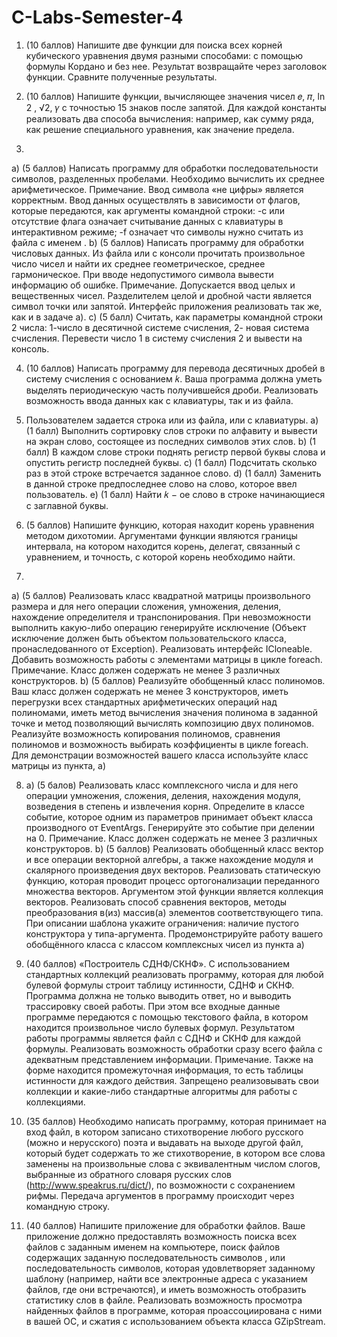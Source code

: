 # C-Labs-Semester-4

1. (10 баллов) Напишите две функции для поиска всех корней кубического уравнения двумя разными способами: с помощью формулы Кордано и без нее. Результат возвращайте через заголовок функции. Сравните полученные результаты.

2. (10 баллов) Напишите функции, вычисляющее значения чисел 𝑒, 𝜋, ln 2 , √2, 𝛾 с точностью 15 знаков после запятой. Для каждой константы реализовать два способа вычисления: например, как сумму ряда, как решение специального уравнения, как значение предела.
 
 3. 
a) (5 баллов) Написать программу для обработки последовательности символов, разделенных пробелами. Необходимо вычислить их среднее арифметическое. Примечание. Ввод символа «не цифры» является корректным. Ввод данных осуществлять в зависимости от флагов, которые передаются, как аргументы командной строки: -c или отсутствие флага означает считывание данных с клавиатуры в интерактивном режиме; -f <file name> означает что символы нужно считать из файла с именем <filename>.
b) (5 баллов) Написать программу для обработки числовых данных. Из файла или с консоли прочитать произвольное число чисел и найти их среднее геометрическое, среднее гармоническое. При вводе недопустимого символа вывести информацию об ошибке. Примечание. Допускается ввод целых и вещественных чисел. Разделителем целой и дробной части является символ точки или запятой. Интерфейс приложения реализовать так же, как и в задаче а).
c) (5 балл) Считать, как параметры командной строки 2 числа: 1-число в десятичной системе счисления, 2- новая система счисления. Перевести число 1 в систему счисления 2 и вывести на консоль.

4. (10 баллов) Написать программу для перевода десятичных дробей в систему счисления с основанием 𝑘. Ваша программа должна уметь выделять периодическую часть получившейся дроби. Реализовать возможность ввода данных как с клавиатуры, так и из файла.

5. Пользователем задается строка или из файла, или с клавиатуры.
a) (1 балл) Выполнить сортировку слов строки по алфавиту и вывести на экран
слово, состоящее из последних символов этих слов.
b) (1 балл) В каждом слове строки поднять регистр первой буквы слова и опустить
регистр последней буквы.
c) (1 балл) Подсчитать сколько раз в этой строке встречается заданное слово.
d) (1 балл) Заменить в данной строке предпоследнее слово на слово, которое ввел
пользователь.
e) (1 балл) Найти 𝑘 − ое слово в строке начинающиеся с заглавной буквы.

6. (5 баллов) Напишите функцию, которая находит корень уравнения методом дихотомии. Аргументами функции являются границы интервала, на котором находится корень, делегат, связанный с уравнением, и точность, с которой корень необходимо найти.

7. 
a) (5 баллов) Реализовать класс квадратной матрицы произвольного размера и для него операции сложения, умножения, деления, нахождение определителя и транспонирования. При невозможности выполнить какую-либо операцию генерируйте исключение (Объект исключение должен быть объектом пользовательского класса, пронаследованного от Exception). Реализовать интерфейс ICloneable. Добавить возможность работы с элементами матрицы в цикле foreach. Примечание. Класс должен содержать не менее 3 различных конструкторов.
b) (5 баллов) Реализуйте обобщенный класс полиномов. Ваш класс должен содержать не менее 3 конструкторов, иметь перегрузки всех стандартных арифметических операций над полиномами, иметь метод вычисления значения полинома в заданной точке и метод позволяющий вычислять композицию двух полиномов. Реализуйте возможность копирования полиномов, сравнения полиномов и возможность выбирать коэффициенты в цикле foreach. Для демонстрации возможностей вашего класса используйте класс матрицы из пункта, а)

8. a) (5 балов) Реализовать класс комплексного числа и для него операции умножения, сложения, деления, нахождения модуля, возведения в степень и извлечения корня. Определите в классе событие, которое одним из параметров принимает объект класса производного от EventArgs. Генерируйте это событие при делении на 0. Примечание. Класс должен содержать не менее 3 различных конструкторов.
b) (5 баллов) Реализовать обобщенный класс вектор и все операции векторной алгебры, а также нахождение модуля и скалярного произведения двух векторов. Реализовать статическую функцию, которая проводит процесс ортогонализации переданного множества векторов. Аргументом этой функции является коллекция векторов. Реализовать способ сравнения векторов, методы преобразования в(из) массив(а) элементов соответствующего типа. При описании шаблона укажите ограничения: наличие пустого конструктора у типа-аргумента. Продемонстрируйте работу вашего обобщённого класса с классом комплексных чисел из пункта a)

9. (40 баллов) «Построитель СДНФ/СКНФ». С использованием стандартных коллекций реализовать программу, которая для любой булевой формулы строит таблицу истинности, СДНФ и СКНФ. Программа должна не только выводить ответ, но и выводить трассировку своей работы. При этом все входные данные программе передаются с помощью текстового файла, в котором находится произвольное число булевых формул. Результатом работы программы является файл с СДНФ и СКНФ для каждой формулы. Реализовать возможность обработки сразу всего файла с адекватным представлением информации. Примечание. Также на форме находится промежуточная информация, то есть таблицы истинности для каждого действия. Запрещено реализовывать свои коллекции и какие-либо стандартные алгоритмы для работы с коллекциями.

10. (35 баллов) Необходимо написать программу, которая принимает на вход файл, в котором записано стихотворение любого русского (можно и нерусского) поэта и выдавать на выходе другой файл, который будет содержать то же стихотворение, в котором все слова заменены на произвольные слова с эквивалентным числом слогов, выбранные из обратного словаря русских слов (http://www.speakrus.ru/dict/), по возможности с сохранением рифмы. Передача аргументов в программу происходит через командную строку.

11. (40 баллов) Напишите приложение для обработки файлов. Ваше приложение должно предоставлять возможность поиска всех файлов с заданным именем на компьютере, поиск файлов содержащих заданную последовательность символов , или последовательность символов, которая удовлетворяет заданному шаблону (например, найти все электронные адреса с указанием файлов, где они встречаются), и иметь возможность отобразить статистику слов в файле. Реализовать возможность просмотра найденных файлов в программе, которая проассоциирована с ними в вашей ОС, и сжатия с использованием объекта класса GZipStream.

